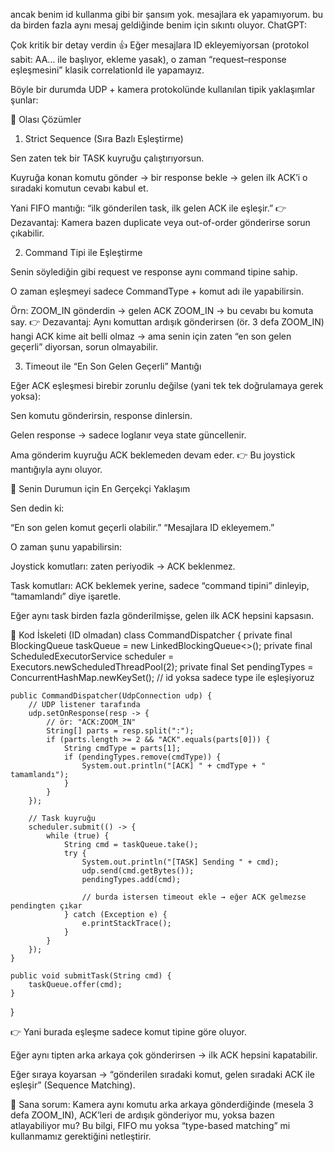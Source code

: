 ancak benim id kullanma gibi bir şansım yok. mesajlara ek yapamıyorum. bu da birden fazla aynı mesaj geldiğinde benim için sıkıntı oluyor.
ChatGPT:

Çok kritik bir detay verdin 👍
Eğer mesajlara ID ekleyemiyorsan (protokol sabit: AA... ile başlıyor, ekleme yasak), o zaman “request–response eşleşmesini” klasik correlationId ile yapamayız.

Böyle bir durumda UDP + kamera protokolünde kullanılan tipik yaklaşımlar şunlar:

🔑 Olası Çözümler
1. Strict Sequence (Sıra Bazlı Eşleştirme)

Sen zaten tek bir TASK kuyruğu çalıştırıyorsun.

Kuyruğa konan komutu gönder → bir response bekle → gelen ilk ACK’i o sıradaki komutun cevabı kabul et.

Yani FIFO mantığı: “ilk gönderilen task, ilk gelen ACK ile eşleşir.”
👉 Dezavantaj: Kamera bazen duplicate veya out-of-order gönderirse sorun çıkabilir.

2. Command Tipi ile Eşleştirme

Senin söylediğin gibi request ve response aynı command tipine sahip.

O zaman eşleşmeyi sadece CommandType + komut adı ile yapabilirsin.

Örn: ZOOM_IN gönderdin → gelen ACK ZOOM_IN → bu cevabı bu komuta say.
👉 Dezavantaj: Aynı komuttan ardışık gönderirsen (ör. 3 defa ZOOM_IN) hangi ACK kime ait belli olmaz → ama senin için zaten “en son gelen geçerli” diyorsan, sorun olmayabilir.

3. Timeout ile “En Son Gelen Geçerli” Mantığı

Eğer ACK eşleşmesi birebir zorunlu değilse (yani tek tek doğrulamaya gerek yoksa):

Sen komutu gönderirsin, response dinlersin.

Gelen response → sadece loglanır veya state güncellenir.

Ama gönderim kuyruğu ACK beklemeden devam eder.
👉 Bu joystick mantığıyla aynı oluyor.

🎯 Senin Durumun için En Gerçekçi Yaklaşım

Sen dedin ki:

“En son gelen komut geçerli olabilir.”
“Mesajlara ID ekleyemem.”

O zaman şunu yapabilirsin:

Joystick komutları: zaten periyodik → ACK beklenmez.

Task komutları: ACK beklemek yerine, sadece “command tipini” dinleyip, “tamamlandı” diye işaretle.

Eğer aynı task birden fazla gönderilmişse, gelen ilk ACK hepsini kapsasın.

📌 Kod İskeleti (ID olmadan)
class CommandDispatcher {
private final BlockingQueue<String> taskQueue = new LinkedBlockingQueue<>();
private final ScheduledExecutorService scheduler = Executors.newScheduledThreadPool(2);
private final Set<String> pendingTypes = ConcurrentHashMap.newKeySet(); // id yoksa sadece type ile eşleşiyoruz

    public CommandDispatcher(UdpConnection udp) {
        // UDP listener tarafında
        udp.setOnResponse(resp -> {
            // ör: "ACK:ZOOM_IN"
            String[] parts = resp.split(":");
            if (parts.length >= 2 && "ACK".equals(parts[0])) {
                String cmdType = parts[1];
                if (pendingTypes.remove(cmdType)) {
                    System.out.println("[ACK] " + cmdType + " tamamlandı");
                }
            }
        });

        // Task kuyruğu
        scheduler.submit(() -> {
            while (true) {
                String cmd = taskQueue.take();
                try {
                    System.out.println("[TASK] Sending " + cmd);
                    udp.send(cmd.getBytes());
                    pendingTypes.add(cmd);

                    // burda istersen timeout ekle → eğer ACK gelmezse pendingten çıkar
                } catch (Exception e) {
                    e.printStackTrace();
                }
            }
        });
    }

    public void submitTask(String cmd) {
        taskQueue.offer(cmd);
    }
}


👉 Yani burada eşleşme sadece komut tipine göre oluyor.

Eğer aynı tipten arka arkaya çok gönderirsen → ilk ACK hepsini kapatabilir.

Eğer sıraya koyarsan → “gönderilen sıradaki komut, gelen sıradaki ACK ile eşleşir” (Sequence Matching).

📌 Sana sorum:
Kamera aynı komutu arka arkaya gönderdiğinde (mesela 3 defa ZOOM_IN), ACK’leri de ardışık gönderiyor mu, yoksa bazen atlayabiliyor mu?
Bu bilgi, FIFO mu yoksa “type-based matching” mi kullanmamız gerektiğini netleştirir.